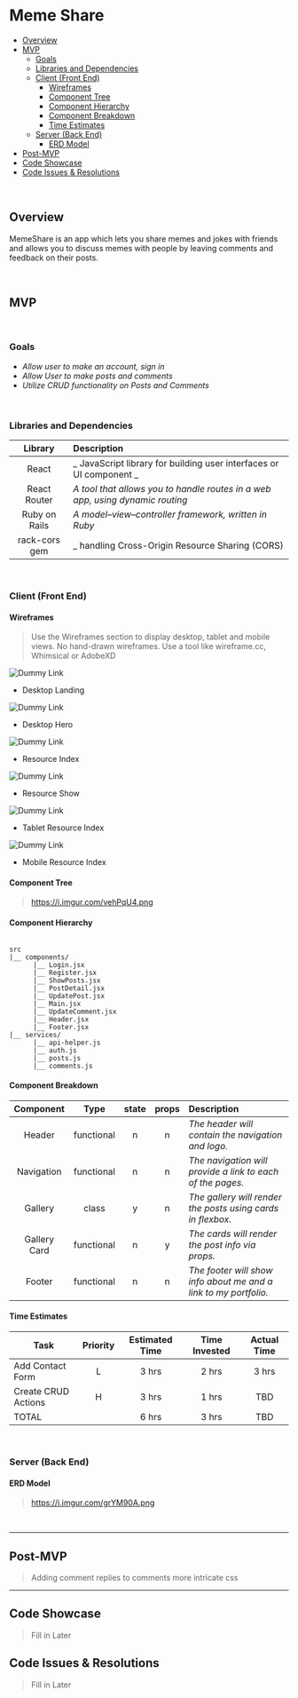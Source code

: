 # Meme Share <!-- omit in toc -->



- [Overview](#overview)
- [MVP](#mvp)
  - [Goals](#goals)
  - [Libraries and Dependencies](#libraries-and-dependencies)
  - [Client (Front End)](#client-front-end)
    - [Wireframes](#wireframes)
    - [Component Tree](#component-tree)
    - [Component Hierarchy](#component-hierarchy)
    - [Component Breakdown](#component-breakdown)
    - [Time Estimates](#time-estimates)
  - [Server (Back End)](#server-back-end)
    - [ERD Model](#erd-model)
- [Post-MVP](#post-mvp)
- [Code Showcase](#code-showcase)
- [Code Issues & Resolutions](#code-issues--resolutions)

<br>

## Overview

MemeShare is an app which lets you share memes and jokes with friends and allows you to discuss memes with people by leaving comments and feedback on their posts. 


<br>

## MVP


<br>

### Goals

- _Allow user to make an account, sign in_
- _Allow User to make posts and comments_
- _Utilize CRUD functionality on Posts and Comments_

<br>

### Libraries and Dependencies



|     Library      | Description                                    |
| :--------------: | :---------------------------------------------------------------------- |
|      React       | _ JavaScript library for building user interfaces or UI component _     |
|   React Router   | _A tool that allows you to handle routes in a web app, using dynamic routing_     |
|   Ruby on Rails  | _A model–view–controller framework, written in Ruby_     |   
|  rack-cors gem   | _ handling Cross-Origin Resource Sharing (CORS)|

<br>

### Client (Front End)

#### Wireframes

> Use the Wireframes section to display desktop, tablet and mobile views. No hand-drawn wireframes. Use a tool like wireframe.cc, Whimsical or AdobeXD

![Dummy Link](url)

- Desktop Landing

![Dummy Link](url)

- Desktop Hero

![Dummy Link](url)

- Resource Index

![Dummy Link](url)

- Resource Show

![Dummy Link](url)

- Tablet Resource Index

![Dummy Link](url)

- Mobile Resource Index

#### Component Tree

>https://i.imgur.com/vehPqU4.png

#### Component Hierarchy



``` structure

src
|__ components/
      |__ Login.jsx
      |__ Register.jsx
      |__ ShowPosts.jsx
      |__ PostDetail.jsx
      |__ UpdatePost.jsx
      |__ Main.jsx
      |__ UpdateComment.jsx
      |__ Header.jsx
      |__ Footer.jsx
|__ services/
      |__ api-helper.js
      |__ auth.js
      |__ posts.js
      |__ comments.js

```

#### Component Breakdown



|  Component   |    Type    | state | props | Description                                                      |
| :----------: | :--------: | :---: | :---: | :--------------------------------------------------------------- |
|    Header    | functional |   n   |   n   | _The header will contain the navigation and logo._               |
|  Navigation  | functional |   n   |   n   | _The navigation will provide a link to each of the pages._       |
|   Gallery    |   class    |   y   |   n   | _The gallery will render the posts using cards in flexbox._      |
| Gallery Card | functional |   n   |   y   | _The cards will render the post info via props._                 |
|    Footer    | functional |   n   |   n   | _The footer will show info about me and a link to my portfolio._ |

#### Time Estimates



| Task                | Priority | Estimated Time | Time Invested | Actual Time |
| ------------------- | :------: | :------------: | :-----------: | :---------: |
| Add Contact Form    |    L     |     3 hrs      |     2 hrs     |    3 hrs    |
| Create CRUD Actions |    H     |     3 hrs      |     1 hrs     |     TBD     |
| TOTAL               |          |     6 hrs      |     3 hrs     |     TBD     |



<br>

### Server (Back End)

#### ERD Model

> https://i.imgur.com/grYM90A.png

<br>

***

## Post-MVP

> Adding comment replies to comments
> more intricate css

***

## Code Showcase

> Fill in Later

## Code Issues & Resolutions

> Fill in Later

